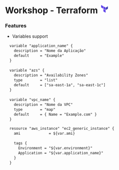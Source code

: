 # Workshop - Terraform <img src="images/terraform-logo.png" width="30px">

### Features

  - Variables support

  ```
    variable "application_name" {
      description = "Nome da Aplicação"
      default     = "Example"
    }

    variable "azs" {
      description = "Availability Zones"
      type        = "list"
      default     = ["sa-east-1a", "sa-east-1c"]
    }

    variable "vpc_name" {
      description = "Nome da VPC"
      type        = "map"
      default     = { Name = "Example.com" }
    }
  ```

  ```
    resource "aws_instance" "ec2_generic_instance" {
      ami             = ${var.ami}

      tags {
        Environment = "${var.environment}"
        Application = "${var.application_name}"
      }
    }
  ```  
